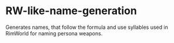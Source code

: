 # RW-like-name-generation
Generates names, that follow the formula and use syllables used in RimWorld for naming persona weapons.
